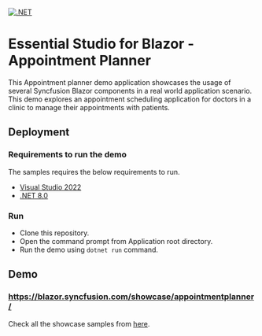 [![.NET](https://github.com/syncfusion/blazor-showcase-appointment-planner/actions/workflows/dotnet.yml/badge.svg)](https://github.com/syncfusion/blazor-showcase-appointment-planner/actions/workflows/dotnet.yml)

# Essential Studio for Blazor - Appointment Planner

This Appointment planner demo application showcases the usage of several Syncfusion Blazor components in a real world application scenario. This demo explores an appointment scheduling application for doctors in a clinic to manage their appointments with patients.

## Deployment

### Requirements to run the demo

The samples requires the below requirements to run.

* [Visual Studio 2022](https://visualstudio.microsoft.com/vs/)
* [.NET 8.0](https://dotnet.microsoft.com/en-us/download/dotnet/8.0)

### Run

* Clone this repository.
* Open the command prompt from Application root directory.
* Run the demo using `dotnet run` command.

## Demo

### <a href="https://blazor.syncfusion.com/showcase/appointmentplanner/" target="_blank">https://blazor.syncfusion.com/showcase/appointmentplanner/</a>

Check all the showcase samples from <a href="https://blazor.syncfusion.com" target="_blank">here</a>.
